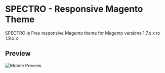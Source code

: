 # SPECTRO - Responsive Magento Theme
SPECTRO is Free responsive Magento theme for Magento versions 1.7.x.x to 1.9.x.x

## Preview

![Mobile Preview](https://i.imgsafe.org/4080717.png "Mobile Preview")


